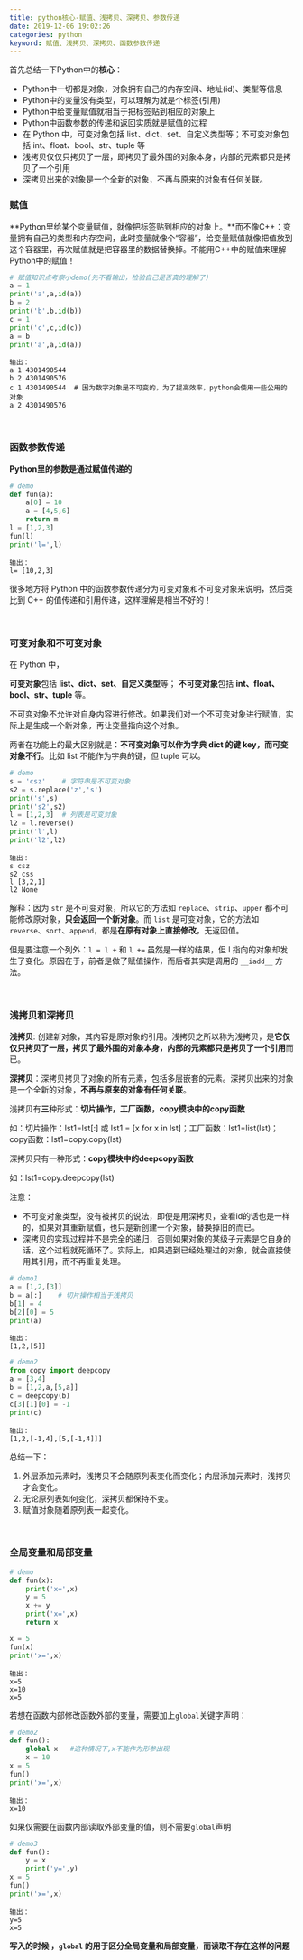 ```yaml
---
title: python核心-赋值、浅拷贝、深拷贝、参数传递
date: 2019-12-06 19:02:26
categories: python
keyword: 赋值、浅拷贝、深拷贝、函数参数传递
---
```


首先总结一下Python中的**核心**：

- Python中一切都是对象，对象拥有自己的内存空间、地址(id)、类型等信息
- Python中的变量没有类型，可以理解为就是个标签(引用)
- Python中给变量赋值就相当于把标签贴到相应的对象上
- Python中函数参数的传递和返回实质就是赋值的过程
- 在 Python 中，可变对象包括 list、dict、set、自定义类型等；不可变对象包括 int、float、bool、str、tuple 等
- 浅拷贝仅仅只拷贝了一层，即拷贝了最外围的对象本身，内部的元素都只是拷贝了一个引用
- 深拷贝出来的对象是一个全新的对象，不再与原来的对象有任何关联。

### 赋值

**Python里给某个变量赋值，就像把标签贴到相应的对象上。**而不像C++：变量拥有自己的类型和内存空间，此时变量就像个“容器”，给变量赋值就像把值放到这个容器里，再次赋值就是把容器里的数据替换掉。不能用C++中的赋值来理解Python中的赋值！

```python
# 赋值知识点考察小demo(先不看输出，检验自己是否真的理解了)
a = 1
print('a',a,id(a))
b = 2
print('b',b,id(b))
c = 1
print('c',c,id(c))
a = b
print('a',a,id(a))	
```

```
输出：
a 1 4301490544
b 2 4301490576
c 1 4301490544  # 因为数字对象是不可变的，为了提高效率，python会使用一些公用的对象
a 2 4301490576
```

<br>

### 函数参数传递

**Python里的参数是通过赋值传递的**

```python
# demo
def fun(a):
    a[0] = 10
    a = [4,5,6]
    return m
l = [1,2,3]
fun(l)
print('l=',l)
```

```
输出：
l= [10,2,3]
```

很多地方将 Python 中的函数参数传递分为可变对象和不可变对象来说明，然后类比到 C++ 的值传递和引用传递，这样理解是相当不好的！

<br>

### 可变对象和不可变对象

在 Python 中，

**可变对象**包括 **list、dict、set、自定义类型**等；
**不可变对象**包括 **int、float、bool、str、tuple** 等。

不可变对象不允许对自身内容进行修改。如果我们对一个不可变对象进行赋值，实际上是生成一个新对象，再让变量指向这个对象。

两者在功能上的最大区别就是：**不可变对象可以作为字典 dict 的键 key，而可变对象不行**。比如 list 不能作为字典的键，但 tuple 可以。

```python
# demo
s = 'csz'    # 字符串是不可变对象
s2 = s.replace('z','s')
print('s',s)
print('s2',s2)
l = [1,2,3]  # 列表是可变对象
l2 = l.reverse()
print('l',l)
print('l2',l2)
```

```
输出：
s csz
s2 css
l [3,2,1]
l2 None
```

解释：因为 `str` 是不可变对象，所以它的方法如 `replace`、`strip`、`upper` 都不可能修改原对象，**只会返回一个新对象**。而 `list` 是可变对象，它的方法如 `reverse`、`sort`、`append`，都是**在原有对象上直接修改**，无返回值。

但是要注意一个列外：`l = l +` 和 `l +=` 虽然是一样的结果，但 l 指向的对象却发生了变化。原因在于，前者是做了赋值操作，而后者其实是调用的 `__iadd__` 方法。

<br>

### 浅拷贝和深拷贝

**浅拷贝**: 创建新对象，其内容是原对象的引用。浅拷贝之所以称为浅拷贝，是**它仅仅只拷贝了一层，拷贝了最外围的对象本身，内部的元素都只是拷贝了一个引用**而已。

**深拷贝**：深拷贝拷贝了对象的所有元素，包括多层嵌套的元素。深拷贝出来的对象是一个全新的对象，**不再与原来的对象有任何关联**。

浅拷贝有**三**种形式：**切片操作，工厂函数，copy模块中的copy函数**

如：切片操作：lst1=lst[:] 或 lst1 = [x for x in lst]；工厂函数：lst1=list(lst)；copy函数：lst1=copy.copy(lst)

深拷贝只有**一**种形式：**copy模块中的deepcopy函数**

如：lst1=copy.deepcopy(lst)

注意：

- 不可变对象类型，没有被拷贝的说法，即便是用深拷贝，查看id的话也是一样的，如果对其重新赋值，也只是新创建一个对象，替换掉旧的而已。
- 深拷贝的实现过程并不是完全的递归，否则如果对象的某级子元素是它自身的话，这个过程就死循环了。实际上，如果遇到已经处理过的对象，就会直接使用其引用，而不再重复处理。

```python
# demo1
a = [1,2,[3]]
b = a[:]    # 切片操作相当于浅拷贝
b[1] = 4
b[2][0] = 5
print(a)
```

```
输出：
[1,2,[5]]
```

```python
# demo2
from copy import deepcopy
a = [3,4]
b = [1,2,a,[5,a]]
c = deepcopy(b)
c[3][1][0] = -1
print(c)
```

```
输出：
[1,2,[-1,4],[5,[-1,4]]]
```

总结一下：

1. 外层添加元素时，浅拷贝不会随原列表变化而变化；内层添加元素时，浅拷贝才会变化。
2. 无论原列表如何变化，深拷贝都保持不变。
3. 赋值对象随着原列表一起变化。

<br>

### 全局变量和局部变量

```python
# demo
def fun(x):
    print('x=',x)
    y = 5
    x += y
    print('x=',x)
    return x

x = 5
fun(x)
print('x=',x)
```

```
输出：
x=5
x=10
x=5
```

若想在函数内部修改函数外部的变量，需要加上`global`关键字声明：

```python
# demo2
def fun():   
    global x   #这种情况下,x不能作为形参出现
    x = 10
x = 5
fun()
print('x=',x)
```

```
输出：
x=10
```

如果仅需要在函数内部读取外部变量的值，则不需要`global`声明

```python
# demo3
def fun():
    y = x
    print('y=',y)
x = 5
fun()
print('x=',x)
```

```
输出：
y=5
x=5
```

**写入的时候 ，`global` 的用于区分全局变量和局部变量，而读取不存在这样的问题**